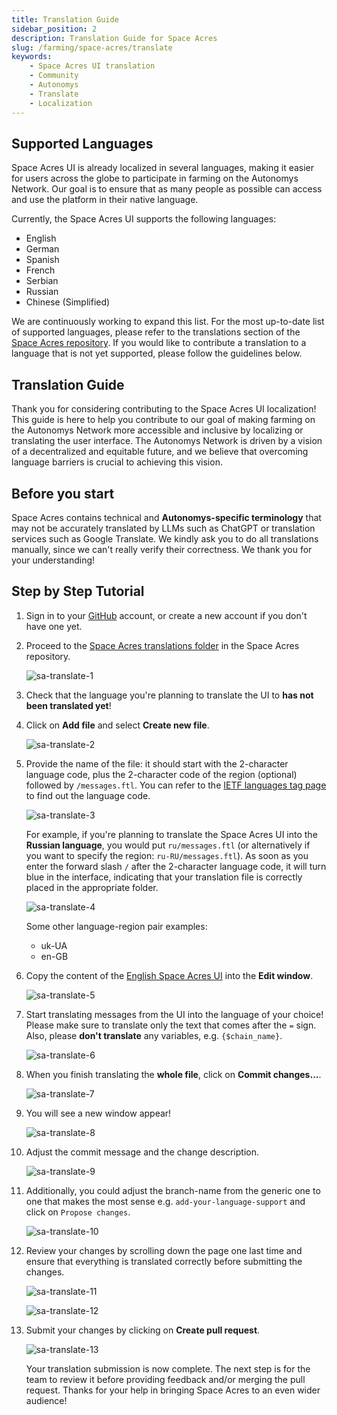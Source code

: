 ```yaml
---
title: Translation Guide
sidebar_position: 2
description: Translation Guide for Space Acres
slug: /farming/space-acres/translate
keywords:
    - Space Acres UI translation
    - Community
    - Autonomys
    - Translate
    - Localization
---
```


## Supported Languages
Space Acres UI is already localized in several languages, making it easier for users across the globe to participate in farming on the Autonomys Network. Our goal is to ensure that as many people as possible can access and use the platform in their native language.

Currently, the Space Acres UI supports the following languages:

- English
- German
- Spanish
- French
- Serbian
- Russian
- Chinese (Simplified)

We are continuously working to expand this list. For the most up-to-date list of supported languages, please refer to the translations section of the [Space Acres repository](https://github.com/autonomys/space-acres/tree/main/res/translations). If you would like to contribute a translation to a language that is not yet supported, please follow the guidelines below. 


## Translation Guide

Thank you for considering contributing to the Space Acres UI localization! This guide is here to help you contribute to our goal of making farming on the Autonomys Network more accessible and inclusive by localizing or translating the user interface. The Autonomys Network is driven by a vision of a decentralized and equitable future, and we believe that overcoming language barriers is crucial to achieving this vision.

## Before you start

Space Acres contains technical and **Autonomys-specific terminology** that may not be accurately translated by LLMs such as ChatGPT or translation services such as Google Translate. We kindly ask you to do all translations manually, since we can't really verify their correctness. We thank you for your understanding! 

## Step by Step Tutorial

1. Sign in to your [GitHub](https://github.com/) account, or create a new account if you don't have one yet. 
2. Proceed to the [Space Acres translations folder](https://github.com/autonomys/space-acres/tree/main/res/translations) in the Space Acres repository.

    ![sa-translate-1](/img/doc-imgs/space-acres-translate/sa-translate-1.png)

3. Check that the language you're planning to translate the UI to **has not been translated yet**! 
4. Click on **Add file** and select **Create new file**.
    
    ![sa-translate-2](/img/doc-imgs/space-acres-translate/sa-translate-2.png)

    
5. Provide the name of the file: it should start with the 2-character language code, plus the 2-character code of the region (optional) followed by `/messages.ftl`. You can refer to the [IETF languages tag page](https://en.wikipedia.org/wiki/IETF_language_tag) to find out the language code. 

    ![sa-translate-3](/img/doc-imgs/space-acres-translate/sa-translate-3.png)

    For example, if you're planning to translate the Space Acres UI into the **Russian language**, you would put `ru/messages.ftl` (or alternatively if you want to specify the region: `ru-RU/messages.ftl`). As soon as you enter the forward slash `/` after the 2-character language code, it will turn blue in the interface, indicating that your translation file is correctly placed in the appropriate folder.

    ![sa-translate-4](/img/doc-imgs/space-acres-translate/sa-translate-4.png)

    Some other language-region pair examples:
    - uk-UA
    - en-GB

6. Copy the content of the [English Space Acres UI](https://github.com/autonomys/space-acres/blob/main/res/translations/en/messages.ftl) into the **Edit window**.

    ![sa-translate-5](/img/doc-imgs/space-acres-translate/sa-translate-5.png)

7. Start translating messages from the UI into the language of your choice! Please make sure to translate only the text that comes after the `=` sign. Also, please **don't translate** any variables, e.g. `{$chain_name}`.

    ![sa-translate-6](/img/doc-imgs/space-acres-translate/sa-translate-6.png)

8. When you finish translating the **whole file**, click on **Commit changes...**.
    
    ![sa-translate-7](/img/doc-imgs/space-acres-translate/sa-translate-7.png)

9. You will see a new window appear!
    
    ![sa-translate-8](/img/doc-imgs/space-acres-translate/sa-translate-8.png)

10. Adjust the commit message and the change description.

    ![sa-translate-9](/img/doc-imgs/space-acres-translate/sa-translate-9.png)

11. Additionally, you could adjust the branch-name from the generic one to one that makes the most sense e.g. `add-your-language-support` and click on `Propose changes`.

    ![sa-translate-10](/img/doc-imgs/space-acres-translate/sa-translate-10.png)

12. Review your changes by scrolling down the page one last time and ensure that everything is translated correctly before submitting the changes.

    ![sa-translate-11](/img/doc-imgs/space-acres-translate/sa-translate-11.png)

    ![sa-translate-12](/img/doc-imgs/space-acres-translate/sa-translate-12.png)

13. Submit your changes by clicking on **Create pull request**.

    ![sa-translate-13](/img/doc-imgs/space-acres-translate/sa-translate-13.png)

    Your translation submission is now complete. The next step is for the team to review it before providing feedback and/or merging the pull request. Thanks for your help in bringing Space Acres to an even wider audience!
